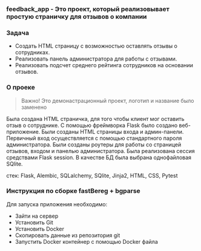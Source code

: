 ### feedback_app - Это проект, который реализовывает простую страничку для отзывов о компании

### Задача
- Создать HTML страницу с возможностью оставлять отзывы о сотрудниках.
- Реализовать панель администратора для работы с отзывами.
- Реализовать подсчет среднего рейтинга сотрудников на основании отзывов.

### О проеке
> Важно! Это демонастрационный проект, логотип и название было заменено

Была создана HTML страничка, для того чтобы клиент мог оставить отзыв о сотруднике.
С помощью фреймворка Flask было создано веб-приложение. 
Были созданы HTML страницы входа и админ-панели.
Первичный вход осуществляется с помощью стандартного пароля администратора.
Были созданы роутеры для работы со страницей отзывов, входом и панелью администратора.
Была реализована сессия средствами Flask session.
В качестве БД была выбрана однофайловая SQlite.

стек: Flask, Alembic, SQLalchemy, SQlite, Jinja2, HTML, CSS, Pytest

### Инструкция по сборке fastBereg + bgparse <a name="запуск"></a>
Для запуска приложения необходимо:
- Зайти на сервер
- Установить Git
- Установить Docker
- Скопировать данные из репозитория git
- Запустить Docker контейнер с помощью Docker файла


